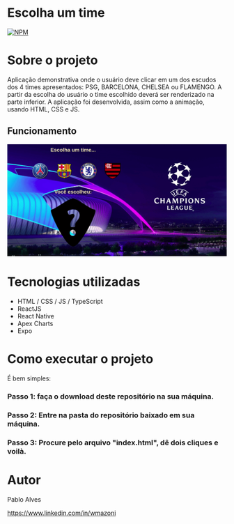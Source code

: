 # Escolha um time
[![NPM](https://img.shields.io/npm/l/react)](https://github.com/neliocursos/exemplo-readme/blob/main/LICENSE) 

# Sobre o projeto

Aplicação demonstrativa onde o usuário deve clicar em um dos escudos dos 4 times apresentados: PSG, BARCELONA, CHELSEA ou FLAMENGO. A partir da escolha do usuário o time escolhido deverá ser renderizado na parte inferior. A aplicação foi desenvolvida, assim como a animação, usando HTML, CSS e JS.

## Funcionamento
![Web 1](https://github.com/pabloalvesdev/Manipulando_a_DOM_com_js/blob/master/assets/first.gif)

# Tecnologias utilizadas
- HTML / CSS / JS / TypeScript
- ReactJS
- React Native
- Apex Charts
- Expo

# Como executar o projeto
É bem simples:
### Passo 1: faça o download deste repositório na sua máquina.
### Passo 2: Entre na pasta do repositório baixado em sua máquina.
### Passo 3: Procure pelo arquivo "index.html", dê dois cliques e voilà.

# Autor

Pablo Alves

https://www.linkedin.com/in/wmazoni
